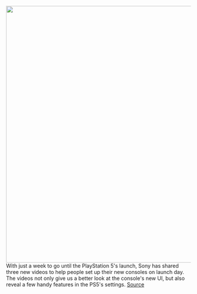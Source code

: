<img src='https://cdn.vox-cdn.com/thumbor/K2IhigfOD7eawky913DV-BfD1P4=/0x0:2040x1360/1200x800/filters:focal(857x517:1183x843)/cdn.vox-cdn.com/uploads/chorus_image/image/67744209/acastro_200318_1777_ps5_0001.0.jpg' width='700px' /><br/>
With just a week to go until the PlayStation 5's launch, Sony has shared three new videos to help people set up their new consoles on launch day. The videos not only give us a better look at the console's new UI, but also reveal a few handy features in the PS5's settings.
<a href='https://www.theverge.com/2020/11/5/21551281/sony-playstation-5-ps5-ui-videos-reveal-login-process-app-qr-code'> Source <a/>